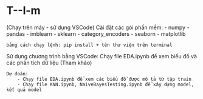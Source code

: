 # T--l-m

(Chạy trên máy - sử dụng VSCode)
Cài đặt các gói phần mềm:
    - numpy
    - pandas
    - imblearn
    - sklearn
    - category_encoders
    - seaborn
    - matplotlib

    bằng cách chạy lệnh: pip install + tên thư viện trên terminal

Sử dụng chương trình bằng VSCode: 
    Chạy file EDA.ipynb để xem biểu đồ và các phân tích dữ liệu (Tham khảo)
    
    Dự đoán:
        - Chạy file EDA.ipynb để xem các biểu đồ được mô tả từ tập train
        - Chạy file KNN.ipynb, NaiveBayesTesting.ipynb để xây dựng model, kết quả model